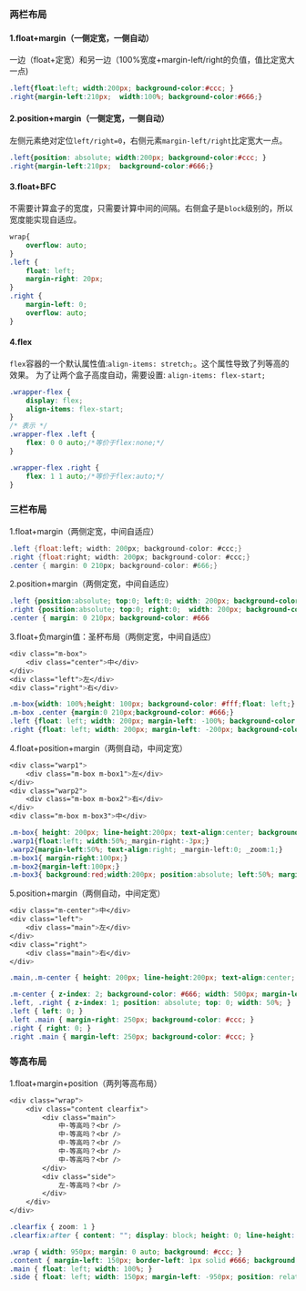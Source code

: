 ### 两栏布局

#### 1.float+margin（一侧定宽，一侧自动）

一边（float+定宽）和另一边（100%宽度+margin-left/right的负值，值比定宽大一点)

```css
.left{float:left; width:200px; background-color:#ccc; }
.right{margin-left:210px;  width:100%; background-color:#666;}
```

#### 2.position+margin（一侧定宽，一侧自动）

左侧元素绝对定位`left/right=0`，右侧元素`margin-left/right`比定宽大一点。

```css
.left{position: absolute; width:200px; background-color:#ccc; }
.right{margin-left:210px;  background-color:#666;}      
```

#### 3.float+BFC

不需要计算盒子的宽度，只需要计算中间的间隔。右侧盒子是`block`级别的，所以宽度能实现自适应。

```css
wrap{
    overflow: auto;
}
.left {
    float: left;
    margin-right: 20px;
}
.right {
    margin-left: 0;
    overflow: auto;
}
```

#### 4.flex

`flex`容器的一个默认属性值:`align-items: stretch;`。这个属性导致了列等高的效果。 为了让两个盒子高度自动，需要设置: `align-items: flex-start;`

```css
.wrapper-flex {
    display: flex;
    align-items: flex-start;
}
/* 表示 */
.wrapper-flex .left {
    flex: 0 0 auto;/*等价于flex:none;*/
}

.wrapper-flex .right {
    flex: 1 1 auto;/*等价于flex:auto;*/
}
```

### 三栏布局

1.float+margin（两侧定宽，中间自适应）

```cs
.left {float:left; width: 200px; background-color: #ccc;}
.right {float:right; width: 200px; background-color: #ccc;}
.center { margin: 0 210px; background-color: #666;}
```

2.position+margin（两侧定宽，中间自适应）

```css
.left {position:absolute; top:0; left:0; width: 200px; background-color: #ccc;}
.right {position:absolute; top:0; right:0;  width: 200px; background-color: #ccc;}
.center { margin: 0 210px; background-color: #666
```

3.float+负margin值：圣杯布局（两侧定宽，中间自适应）

```css
<div class="m-box">
    <div class="center">中</div>
</div>
<div class="left">左</div>
<div class="right">右</div>

.m-box{width: 100%;height: 100px; background-color: #fff;float: left;}
.m-box .center {margin:0 210px;background-color: #666;}
.left {float: left; width: 200px; margin-left: -100%; background-color: #ccc;}
.right {float: left; width: 200px; margin-left: -200px; background-color: #ccc;}
```

4.float+position+margin（两侧自动，中间定宽）

```css
<div class="warp1">
    <div class="m-box m-box1">左</div>
</div>
<div class="warp2">
    <div class="m-box m-box2">右</div>
</div>
<div class="m-box m-box3">中</div>

.m-box{ height: 200px; line-height:200px; text-align:center; background-color: #ccc;}
.warp1{float:left; width:50%;_margin-right:-3px;}
.warp2{margin-left:50%; text-align:right; _margin-left:0; _zoom:1;}
.m-box1{ margin-right:100px;}
.m-box2{margin-left:100px;}
.m-box3{ background:red;width:200px; position:absolute; left:50%; margin-left:-100px; top:0; z-index:2;}
```

5.position+margin（两侧自动，中间定宽）

```css
<div class="m-center">中</div>
<div class="left">
    <div class="main">左</div>
</div>
<div class="right">
    <div class="main">右</div>
</div>

.main,.m-center { height: 200px; line-height:200px; text-align:center; }

.m-center { z-index: 2; background-color: #666; width: 500px; margin-left: -250px; position: absolute; top: 0; left: 50%; }
.left, .right { z-index: 1; position: absolute; top: 0; width: 50%; }
.left { left: 0; }
.left .main { margin-right: 250px; background-color: #ccc; }
.right { right: 0; }
.right .main { margin-left: 250px; background-color: #ccc; }
```

### 等高布局

1.float+margin+position（两列等高布局） 

```css
<div class="wrap">
    <div class="content clearfix">
        <div class="main">
            中-等高吗？<br />
            中-等高吗？<br />
            中-等高吗？<br />
            中-等高吗？<br />
            中-等高吗？<br />
        </div>
        <div class="side">
            左-等高吗？<br />
        </div>
    </div>
</div>

.clearfix { zoom: 1 }
.clearfix:after { content: ""; display: block; height: 0; line-height: 0; font-size: 0; visibility: hidden; clear: both; }

.wrap { width: 950px; margin: 0 auto; background: #ccc; }
.content { margin-left: 150px; border-left: 1px solid #666; background: #ddd; }
.main { float: left; width: 100%; }
.side { float: left; width: 150px; margin-left: -950px; position: relative; }
```





















































